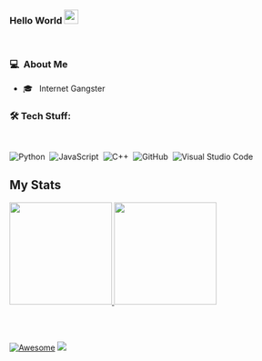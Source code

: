### Hello World <img src="https://media.giphy.com/media/hvRJCLFzcasrR4ia7z/giphy.gif" width="25px">

<br />

### 💻 &nbsp;About Me 

- 🎓 &nbsp; Internet Gangster


### 🛠 Tech Stuff: 

<br />

![Python](https://img.shields.io/badge/-Python-05122A?style=flat&logo=python)&nbsp;
![JavaScript](https://img.shields.io/badge/-JavaScript-05122A?style=flat&logo=javascript)&nbsp;
![C++](https://img.shields.io/badge/-C++-05122A?style=flat&logo=C%2B%2B&logoColor=00599C)&nbsp;
![GitHub](https://img.shields.io/badge/-GitHub-05122A?style=flat&logo=github)&nbsp;
![Visual Studio Code](https://img.shields.io/badge/-Visual%20Studio%20Code-05122A?style=flat&logo=visual-studio-code&logoColor=007ACC)&nbsp;


## My Stats
<p>
<a href="https://github.com/AVS1508">
  <img height="180em" src="https://github-readme-stats.vercel.app/api?username=0xCruel&show_icons=true&theme=radical" />
  <img height="180em" src="https://github-readme-stats-eight-theta.vercel.app/api/top-langs/?username=0xCruel&theme=radical&layout=compact&exclude_lang=java+r" />
</a>
</p>

<br />
<br />

[![Awesome](https://awesome.re/badge.svg)](https://awesome.re) ![](https://komarev.com/ghpvc/?username=CruelSec&color=red)
